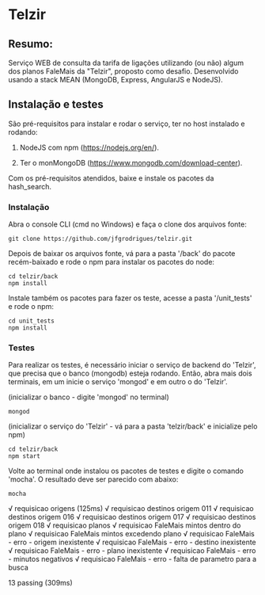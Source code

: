 # Telzir

## Resumo:

Serviço WEB de consulta da tarifa de ligações utilizando (ou não) algum dos planos FaleMais da "Telzir", proposto como desafio. Desenvolvido usando a stack MEAN (MongoDB, Express, AngularJS e NodeJS).

## Instalação e testes

São pré-requisitos para instalar e rodar o serviço, ter no host instalado e rodando:

1. NodeJS com npm (https://nodejs.org/en/). 

2. Ter  o monMongoDB (https://www.mongodb.com/download-center).

Com os pré-requisitos atendidos, baixe e instale os pacotes da hash_search.

### Instalação

Abra o console CLI (cmd no Windows) e faça o clone dos arquivos fonte:

```shell
git clone https://github.com/jfgrodrigues/telzir.git
```

Depois de baixar os arquivos fonte, vá para a pasta '/back' do pacote recém-baixado e rode o npm para instalar os pacotes do node:

```shell
cd telzir/back
npm install
```

Instale também os pacotes para fazer os teste, acesse a pasta '/unit_tests' e rode o npm:

```shell
cd unit_tests
npm install
```

### Testes

Para realizar os testes, é necessário iniciar o serviço de backend do 'Telzir', que precisa que o banco (mongodb) esteja rodando. Então, abra mais dois terminais, em um inicie o serviço 'mongod' e em outro o do 'Telzir'. 

(inicializar o banco - digite 'mongod' no terminal)
```shell
mongod
```

(inicializar o serviço do 'Telzir' - vá para a pasta 'telzir/back' e inicialize pelo npm)
```shell
cd telzir/back
npm start
```

Volte ao terminal onde instalou os pacotes de testes e digite o comando 'mocha'. O resultado deve ser parecido com abaixo:

```shell
mocha
```

  √ requisicao origens (125ms)
  √ requisicao destinos origem 011
  √ requisicao destinos origem 016
  √ requisicao destinos origem 017
  √ requisicao destinos origem 018
  √ requisicao planos
  √ requisicao FaleMais mintos dentro do plano
  √ requisicao FaleMais mintos excedendo plano
  √ requisicao FaleMais - erro - origem inexistente
  √ requisicao FaleMais - erro - destino inexistente
  √ requisicao FaleMais - erro - plano inexistente
  √ requisicao FaleMais - erro - minutos negativos
  √ requisicao FaleMais - erro - falta de parametro para a busca

  13 passing (309ms)

